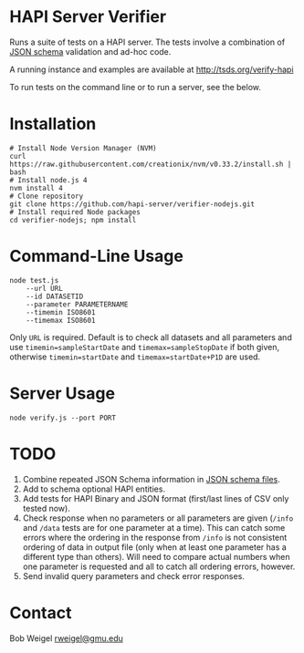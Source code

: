 # HAPI Server Verifier

Runs a suite of tests on a HAPI server. The tests involve a combination of [JSON schema](https://github.com/hapi-server/verifier-nodejs) validation and ad-hoc code.

A running instance and examples are available at http://tsds.org/verify-hapi

To run tests on the command line or to run a server, see the below.

# Installation

```
# Install Node Version Manager (NVM)
curl https://raw.githubusercontent.com/creationix/nvm/v0.33.2/install.sh | bash
# Install node.js 4
nvm install 4
# Clone repository
git clone https://github.com/hapi-server/verifier-nodejs.git
# Install required Node packages
cd verifier-nodejs; npm install
```

# Command-Line Usage

```
node test.js 
	--url URL 
	--id DATASETID 
	--parameter PARAMETERNAME 
	--timemin ISO8601 
	--timemax ISO8601
```

Only `URL` is required.   Default is to check all datasets and all parameters and use `timemin=sampleStartDate` and `timemax=sampleStopDate` if both given, otherwise `timemin=startDate` and `timemax=startDate+P1D` are used.

# Server Usage

```
node verify.js --port PORT
```

# TODO

1. Combine repeated JSON Schema information in [JSON schema files](https://github.com/hapi-server/verifier-nodejs/schemas).
2. Add to schema optional HAPI entities.
3. Add tests for HAPI Binary and JSON format (first/last lines of CSV only tested now).
4. Check response when no parameters or all parameters are given (`/info` and `/data` tests are for one parameter at a time).  This can catch some errors where the ordering in the response from `/info` is not consistent ordering of data in output file (only when at least one parameter has a different type than others). Will need to compare actual numbers when one parameter is requested and all to catch all ordering errors, however.
5. Send invalid query parameters and check error responses.

# Contact

Bob Weigel <rweigel@gmu.edu>
